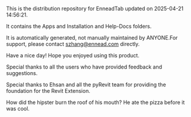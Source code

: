 This is the distribution repository for EnneadTab updated on 2025-04-21 14:56:21.

It contains the Apps and Installation and Help-Docs folders.

It is automatically generated, not manually maintained by ANYONE.For support, please contact szhang@ennead.com directly.

Have a nice day! Hope you enjoyed using this product.

Special thanks to all the users who have provided feedback and suggestions.

Special thanks to Ehsan and all the pyRevit team for providing the foundation for the Revit Extension.






How did the hipster burn the roof of his mouth? He ate the pizza before it was cool.